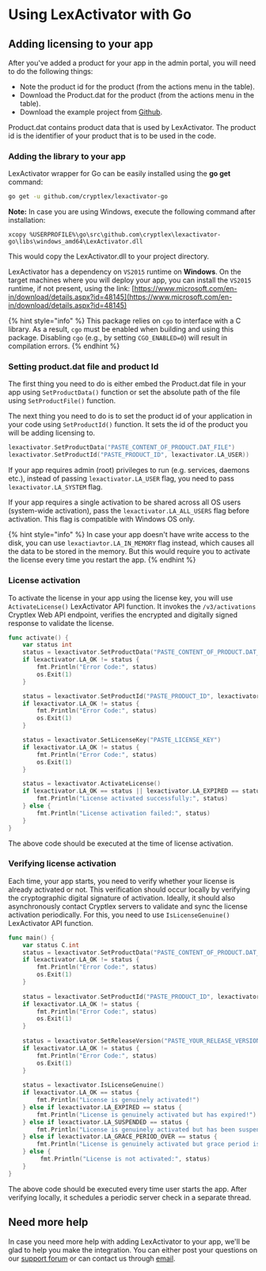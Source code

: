 # Using LexActivator with Go

## Adding licensing to your app <a href="#adding-licensing-to-your-app" id="adding-licensing-to-your-app"></a>

After you've added a product for your app in the admin portal, you will need to do the following things:

* Note the product id for the product (from the actions menu in the table).
* Download the Product.dat for the product (from the actions menu in the table).
* Download the example project from [Github](https://github.com/cryptlex/lexactivator-go).

Product.dat contains product data that is used by LexActivator. The product id is the identifier of your product that is to be used in the code.

### Adding the library to your app <a href="#adding-library-to-your-app" id="adding-library-to-your-app"></a>

LexActivator wrapper for Go can be easily installed using the **go get** command:

```bash
go get -u github.com/cryptlex/lexactivator-go
```

**Note:** In case you are using Windows, execute the following command after installation:

```
xcopy %USERPROFILE%\go\src\github.com\cryptlex\lexactivator-go\libs\windows_amd64\LexActivator.dll
```

This would copy the LexActivator.dll to your project directory.

LexActivator has a dependency on `VS2015` runtime on **Windows**. On the target machines where you will deploy your app, you can install the `VS2015` runtime, if not present, using the link: [https://www.microsoft.com/en-in/download/details.aspx?id=48145](https://www.microsoft.com/en-in/download/details.aspx?id=48145)

{% hint style="info" %}
This package relies on `cgo` to interface with a C library. As a result, `cgo` must be enabled when building and using this package. Disabling `cgo` (e.g., by setting `CGO_ENABLED=0`) will result in compilation errors.
{% endhint %}

### Setting product.dat file and product Id <a href="#setting-product.dat-file-and-product-id" id="setting-product.dat-file-and-product-id"></a>

The first thing you need to do is either embed the Product.dat file in your app using `SetProductData()` function or set the absolute path of the file using `SetProductFile()` function.

The next thing you need to do is to set the product id of your application in your code using `SetProductId()` function. It sets the id of the product you will be adding licensing to.

```go
lexactivator.SetProductData("PASTE_CONTENT_OF_PRODUCT.DAT_FILE")
lexactivator.SetProductId("PASTE_PRODUCT_ID", lexactivator.LA_USER))
```

If your app requires admin (root) privileges to run (e.g. services, daemons etc.), instead of passing   `lexactivator.LA_USER` flag, you need to pass `lexactivator.LA_SYSTEM` flag.

If your app requires a single activation to be shared across all OS users (system-wide activation), pass the `lexactivator.LA_ALL_USERS` flag before activation. This flag is compatible with Windows OS only.

{% hint style="info" %}
In case your app doesn't have write access to the disk, you can use `lexactiavtor.LA_IN_MEMORY` flag instead, which causes all the data to be stored in the memory. But this would require you to activate the license every time you restart the app.
{% endhint %}

### License activation <a href="#license-activation" id="license-activation"></a>

To activate the license in your app using the license key, you will use `ActivateLicense()` LexActivator API function. It invokes the `/v3/activations` Cryptlex Web API endpoint, verifies the encrypted and digitally signed response to validate the license.

```go
func activate() {
	var status int
	status = lexactivator.SetProductData("PASTE_CONTENT_OF_PRODUCT.DAT_FILE")
	if lexactivator.LA_OK != status {
		fmt.Println("Error Code:", status)
		os.Exit(1)
	}

	status = lexactivator.SetProductId("PASTE_PRODUCT_ID", lexactivator.LA_USER)
	if lexactivator.LA_OK != status {
		fmt.Println("Error Code:", status)
		os.Exit(1)
	}

	status = lexactivator.SetLicenseKey("PASTE_LICENSE_KEY")
	if lexactivator.LA_OK != status {
		fmt.Println("Error Code:", status)
		os.Exit(1)
	}

	status = lexactivator.ActivateLicense()
	if lexactivator.LA_OK == status || lexactivator.LA_EXPIRED == status || lexactivator.LA_SUSPENDED == status {
		fmt.Println("License activated successfully:", status)
	} else {
		fmt.Println("License activation failed:", status)
	}
}
```

The above code should be executed at the time of license activation.

### Verifying license activation <a href="#verifying-license-activation" id="verifying-license-activation"></a>

Each time, your app starts, you need to verify whether your license is already activated or not. This verification should occur locally by verifying the cryptographic digital signature of activation. Ideally, it should also asynchronously contact Cryptlex servers to validate and sync the license activation periodically. For this, you need to use `IsLicenseGenuine()` LexActivator API function.

```go
func main() {
	var status C.int
	status = lexactivator.SetProductData("PASTE_CONTENT_OF_PRODUCT.DAT_FILE")
	if lexactivator.LA_OK != status {
		fmt.Println("Error Code:", status)
		os.Exit(1)
	}
	
	status = lexactivator.SetProductId("PASTE_PRODUCT_ID", lexactivator.LA_USER)
	if lexactivator.LA_OK != status {
		fmt.Println("Error Code:", status)
		os.Exit(1)
	}
	
	status = lexactivator.SetReleaseVersion("PASTE_YOUR_RELEASE_VERSION")
	if lexactivator.LA_OK != status {
		fmt.Println("Error Code:", status)
		os.Exit(1)
	}
	
	status = lexactivator.IsLicenseGenuine()
	if lexactivator.LA_OK == status {
		fmt.Println("License is genuinely activated!")
	} else if lexactivator.LA_EXPIRED == status {
		fmt.Println("License is genuinely activated but has expired!")
	} else if lexactivator.LA_SUSPENDED == status {
		fmt.Println("License is genuinely activated but has been suspended!")
	} else if lexactivator.LA_GRACE_PERIOD_OVER == status {
		fmt.Println("License is genuinely activated but grace period is over!")
	} else {
		 fmt.Println("License is not activated:", status)
	}
}
```

The above code should be executed every time user starts the app. After verifying locally, it schedules a periodic server check in a separate thread.

## Need more help <a href="#need-more-help" id="need-more-help"></a>

In case you need more help with adding LexActivator to your app, we'll be glad to help you make the integration. You can either post your questions on our [support forum](https://cryptlex.com/forums) or can contact us through [email](mailto:support@cryptlex.com?Subject=Using%20LexActivator).
